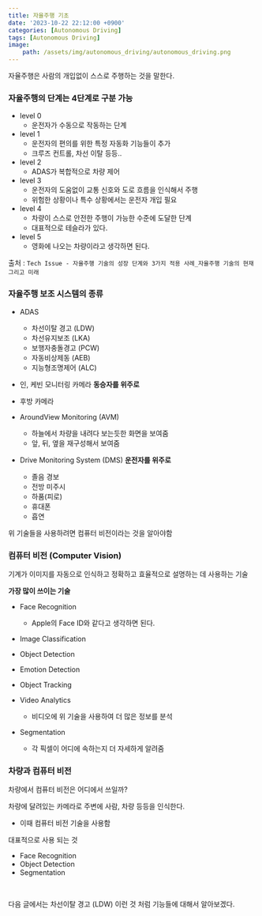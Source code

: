 ```yaml
---
title: 자율주행 기초
date: '2023-10-22 22:12:00 +0900'
categories: [Autonomous Driving]
tags: [Autonomous Driving]
image: 
    path: /assets/img/autonomous_driving/autonomous_driving.png
---
```


자율주행은 사람의 개입없이 스스로 주행하는 것을 말한다.

### 자율주행의 단계는 4단계로 구분 가능

- level 0
	- 운전자가 수동으로 작동하는 단계
- level 1
    - 운전자의 편의를 위한 특정 자동화 기능들이 추가
    - 크루즈 컨트롤, 차선 이탈 등등..
- level 2
    - ADAS가 복합적으로 차량 제어
- level 3
    - 운전자의 도움없이 교통 신호와 도로 흐름을 인식해서 주행
    - 위험한 상황이나 특수 상황에서는 운전자 개입 필요
- level 4
    - 차량이 스스로 안전한 주행이 가능한 수준에 도달한 단계
    - 대표적으로 테슬라가 있다.
- level 5
    - 영화에 나오는 차량이라고 생각하면 된다.

출처 : `Tech Issue - 자율주행 기술의 성장 단계와 3가지 적용 사례_자율주행 기술의 현재 그리고 미래`


### 자율주행 보조 시스템의 종류

- ADAS
    - 차선이탈 경고 (LDW)
    - 차선유지보조 (LKA)
    - 보행자충돌경고 (PCW)
    - 자동비상제동 (AEB)
    - 지능형조명제어 (ALC)

- 인, 케빈 모니터링 카메라 **동승자를 위주로**
    
- 후방 카메라
    
- AroundView Monitoring (AVM)
    - 하늘에서 차량을 내려다 보는듯한 화면을 보여줌
    - 앞, 뒤, 옆을 재구성해서 보여줌

- Drive Monitoring System (DMS) **운전자를 위주로**
    - 졸음 경보
    - 전방 미주시
    - 하품(피로)
    - 휴대폰
    - 흡연

위 기술들을 사용하려면 컴퓨터 비전이라는 것을 알아야함


### 컴퓨터 비전 (Computer Vision)

기계가 이미지를 자동으로 인식하고 정확하고 효율적으로 설명하는 데 사용하는 기술

**가장 많이 쓰이는 기술**

- Face Recognition
    - Apple의 Face ID와 같다고 생각하면 된다.
- Image Classification
    
- Object Detection
    
- Emotion Detection
    
- Object Tracking
    
- Video Analytics
    - 비디오에 위 기술을 사용하여 더 많은 정보를 분석
- Segmentation
    - 각 픽셀이 어디에 속하는지 더 자세하게 알려줌


### 차량과 컴퓨터 비전

차량에서 컴퓨터 비전은 어디에서 쓰일까?

차량에 달려있는 카메라로 주변에 사람, 차량 등등을 인식한다.

- 이때 컴퓨터 비전 기술을 사용함

대표적으로 사용 되는 것

- Face Recognition
- Object Detection
- Segmentation


<br>

다음 글에서는 차선이탈 경고 (LDW) 이런 것 처럼 기능들에 대해서 알아보겠다.